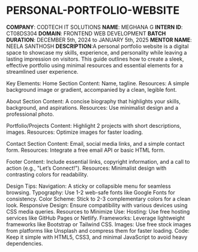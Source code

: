 # PERSONAL-PORTFOLIO-WEBSITE
**COMPANY**: CODTECH IT SOLUTIONS
**NAME**: MEGHANA G
**INTERN ID**: CT08DS304
**DOMAIN**: FRONTEND WEB DEVELOPMENT
**BATCH DURATION**: DECEMBER 5th, 2024 to JANUARY 5th, 2025
**MENTOR NAME**: NEELA SANTHOSH
**DESCRIPTION**:A personal portfolio website is a digital space to showcase my skills, experience, and personality while leaving a lasting impression on visitors. This guide outlines how to create a sleek, effective portfolio using minimal resources and essential elements for a streamlined user experience.

Key Elements:
Home Section
Content: Name, tagline.
Resources: A simple background image or gradient, accompanied by a clean, legible font.

About Section
Content: A concise biography that highlights your skills, background, and aspirations.
Resources: Use minimalist design and a professional photo.

Portfolio/Projects
Content: Highlight 2 projects with short descriptions, images.
Resources: Optimize images for faster loading.
 
Contact Section
Content: Email, social media links, and a simple contact form.
Resources: Integrate a free email API or basic HTML form.

Footer
Content: Include essential links, copyright information, and a call to action (e.g., "Let’s Connect!").
Resources: Minimalist design with contrasting colors for readability.

Design Tips:
Navigation: A sticky or collapsible menu for seamless browsing.
Typography: Use 1-2 web-safe fonts like Google Fonts for consistency.
Color Scheme: Stick to 2-3 complementary colors for a clean look.
Responsive Design: Ensure compatibility with various devices using CSS media queries.
Resources to Minimize Use:
Hosting: Use free hosting services like GitHub Pages or Netlify.
Frameworks: Leverage lightweight frameworks like Bootstrap or Tailwind CSS.
Images: Use free stock images from platforms like Unsplash and compress them for faster loading.
Code: Keep it simple with HTML5, CSS3, and minimal JavaScript to avoid heavy dependencies.






